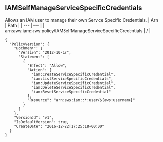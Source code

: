 
## IAMSelfManageServiceSpecificCredentials
Allows an IAM user to manage their own Service Specific Credentials.
| Arn | Path |
| --- | --- |
| arn:aws:iam::aws:policy/IAMSelfManageServiceSpecificCredentials | / |
```
{
  "PolicyVersion": {
    "Document": {
      "Version": "2012-10-17",
      "Statement": [
        {
          "Effect": "Allow",
          "Action": [
            "iam:CreateServiceSpecificCredential",
            "iam:ListServiceSpecificCredentials",
            "iam:UpdateServiceSpecificCredential",
            "iam:DeleteServiceSpecificCredential",
            "iam:ResetServiceSpecificCredential"
          ],
          "Resource": "arn:aws:iam::*:user/${aws:username}"
        }
      ]
    },
    "VersionId": "v1",
    "IsDefaultVersion": true,
    "CreateDate": "2016-12-22T17:25:18+00:00"
  }
}
```
